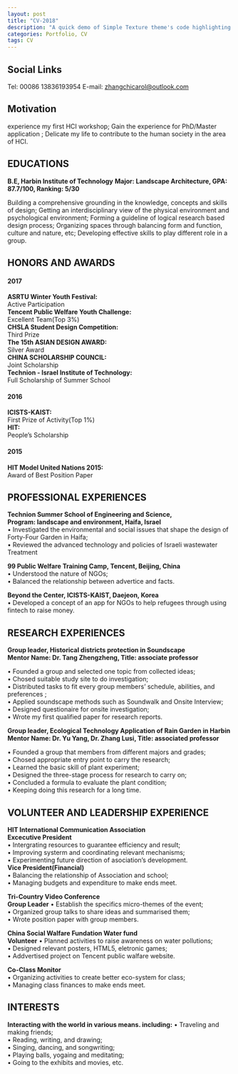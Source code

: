 ```yaml
---
layout: post
title: "CV-2018"
description: "A quick demo of Simple Texture theme's code highlighting features"
categories: Portfolio, CV
tags: CV
---
```



## Social Links


Tel: 00086 13836193954
E-mail: zhangchicarol@outlook.com



## Motivation

experience my first HCI workshop; 
Gain the experience for PhD/Master application ;
Delicate my life to contribute to the human society in the area of HCI.




## EDUCATIONS
    

**B.E, Harbin Institute of Technology**
**Major: Landscape Architecture, GPA: 87.7/100, Ranking: 5/30** 

Building a comprehensive grounding in the knowledge, concepts and skills of design;
Getting an interdisciplinary view of the physical environment and psychological environment;
Forming a guideline of logical research based design process; 
Organizing spaces through balancing form and function, culture and nature, etc;
Developing effective skills to play different role in a group.

## HONORS AND AWARDS

#### 2017 

**ASRTU Winter Youth Festival:**  
Active Participation  
**Tencent Public Welfare Youth Challenge:**  
Excellent Team(Top 3%)  
**CHSLA Student Design Competition:**  
Third Prize  
**The 15th ASIAN DESIGN AWARD:**  
Silver Award  
**CHINA SCHOLARSHIP COUNCIL:**  
Joint Scholarship  
**Technion - Israel Institute of Technology:**  
Full Scholarship of Summer School  

#### 2016
**ICISTS-KAIST:**  
First Prize of Activity(Top 1%)  
**HIT:**  
People’s Scholarship  


#### 2015
**HIT Model United Nations 2015:**  
Award of Best Position Paper  




## PROFESSIONAL EXPERIENCES

**Technion Summer School of Engineering and Science,**  
**Program: landscape and environment, Haifa, Israel**  
• Investigated the environmental and social issues that shape the design of Forty-Four Garden in Haifa;  
• Reviewed the advanced technology and policies of Israeli wastewater Treatment  



**99 Public Welfare Training Camp, Tencent, Beijing, China**  
• Understood the nature of NGOs;  
• Balanced the relationship between advertice and facts.  



**Beyond the Center, ICISTS-KAIST, Daejeon, Korea**  
• Developed a concept of an app for NGOs to help refugees through using fintech to raise money.   

## RESEARCH EXPERIENCES


**Group leader, Historical districts protection in Soundscape**  
**Mentor Name: Dr. Tang Zhengzheng, Title: associate professor**  

• Founded a group and selected one topic from collected ideas;  
• Chosed suitable study site to do investigation;  
• Distributed tasks to fit every group members’ schedule, abilities, and preferences ;  
• Applied soundscape methods such as Soundwalk and Onsite Interview;  
• Designed questionaire for onsite investigation;  
• Wrote my first qualified paper for research reports.  

**Group leader, Ecological Technology Application of Rain Garden in Harbin**   
**Mentor Name: Dr. Yu Yang, Dr. Zhang Lusi, Title: associated professor**  

• Founded a group that members from different majors and grades;   
• Chosed appropriate entry point to carry the research;  
• Learned the basic skill of plant experiment;   
• Designed the three-stage process for research to carry on;  
• Concluded a formula to evaluate the plant condition;   
• Keeping doing this research for a long time.  


## VOLUNTEER AND LEADERSHIP EXPERIENCE


**HIT International Communication Association**  
**Excecutive President**                     
• Intergrating resources to guarantee efficiency and result;  
• Improving systerm and coordinating relevant mechanisms;  
• Experimenting future direction of asociation’s  development.  
**Vice President(Financial)**  
• Balancing the relationship of Association and school;  
• Managing budgets and expenditure to make ends meet.  

**Tri-Country Video Conference**                             
**Group Leader** 
• Establish the specifics micro-themes of the event;  
• Organized group talks to share ideas and summarised them;  
• Wrote position paper with group members.  


**China Social Walfare Fundation Water fund**                              
**Volunteer** 
• Planned activities to raise awareness on water pollutions;  
• Designed relevant posters, HTML5, eletronic games;  
• Addvertised project on Tencent public walfare website.  


**Co-Class Monitor**                              
• Organizing activities to create better eco-system for class;   
• Managing class finances to make ends meet.  



## INTERESTS


**Interacting with the world in various means. including:**
• Traveling and making friends;  
• Reading, writing, and drawing;  
• Singing, dancing, and songwriting;  
• Playing balls, yogaing and meditating;  
• Going to the exhibits and movies, etc.

